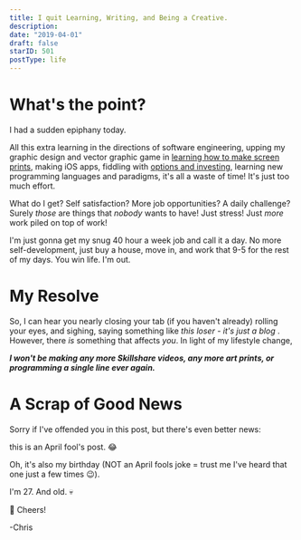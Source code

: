 ```yaml
---
title: I quit Learning, Writing, and Being a Creative.
description: 
date: "2019-04-01"
draft: false
starID: 501
postType: life
---
```


# What's the point?

I had a sudden epiphany today. 

All this extra learning in the directions of software engineering, upping my graphic design and vector graphic game in [learning how to make screen prints](https://www.behance.net/chrisfrewin), making iOS apps, fiddling with [options and investing](https://medium.com/@frewin.christopher/i-set-aside-1000-to-learn-options-trading-9a018f11f69e), learning new programming languages and paradigms, it's all a waste of time! It's just too much effort. 

What do I get? Self satisfaction? More job opportunities? A daily challenge? Surely _those_ are things that _nobody_ wants to have! Just stress! Just _more_ work piled on top of work!

I'm just gonna get my snug 40 hour a week job and call it a day. No more self-development, just buy a house, move in, and work that 9-5 for the rest of my days. You win life. I'm out.

# My Resolve

So, I can hear you nearly closing your tab (if you haven't already) rolling your eyes, and sighing, saying something like _this loser - it's just a blog_ . However, there _is_ something that affects _you_. In light of my lifestyle change,

***I won't be making any more Skillshare videos, any more art prints, or programming a single line ever again.***

# A Scrap of Good News

Sorry if I've offended you in this post, but there's even better news:

this is an April fool's post. :joy:

Oh, it's also my birthday (NOT an April fools joke = trust me I've heard that one just a few times :wink:). 

I'm 27. And old. :skull:

:beer: Cheers!

-Chris